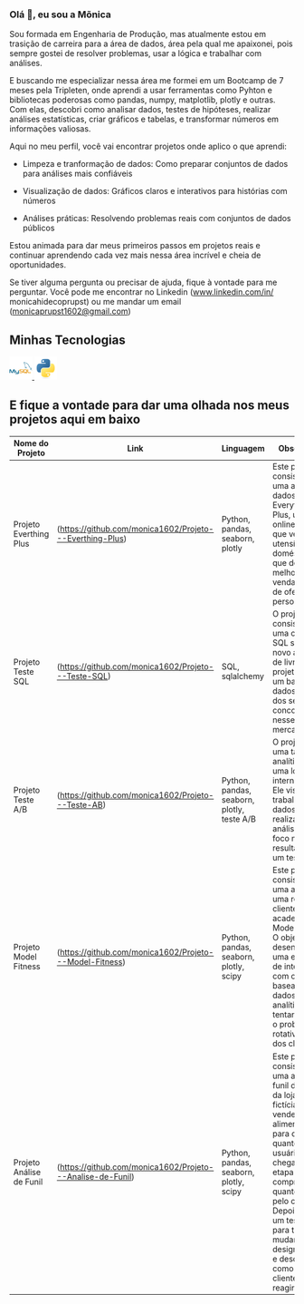 ### Olá 👋, eu sou a Mõnica

Sou formada em Engenharia de Produção, mas atualmente estou em trasição de carreira para a área de dados, área pela qual me apaixonei, pois sempre gostei de resolver problemas, usar a lógica e trabalhar com análises.

E buscando me especializar nessa área me formei em um Bootcamp de 7 meses pela Tripleten, onde aprendi a usar ferramentas como Pyhton e bibliotecas poderosas como pandas, numpy, matplotlib, plotly e outras. Com elas, descobri como analisar dados, testes de hipóteses, realizar análises estatísticas, criar gráficos e tabelas, e transformar números em informações valiosas.

Aqui no meu perfil, você vai encontrar projetos onde aplico o que aprendi:

- Limpeza e tranformação de dados: Como preparar conjuntos de dados para análises mais confiáveis

- Visualização de dados: Gráficos claros e interativos para histórias com números

- Análises práticas: Resolvendo problemas reais com conjuntos de dados públicos

Estou animada para dar meus primeiros passos em projetos reais e continuar aprendendo cada vez mais nessa área incrível e cheia de oportunidades.

Se tiver alguma pergunta ou precisar de ajuda, fique à vontade para me perguntar. Você pode me encontrar no Linkedin (www.linkedin.com/in/
monicahidecoprupst) ou me mandar um email (monicaprupst1602@gmail.com)

## Minhas Tecnologias
<p align="left">
  <a href="https://www.mysql.com/" target="_blank" rel="noreferrer">
    <img src="https://raw.githubusercontent.com/devicons/devicon/master/icons/mysql/mysql-original-wordmark.svg" alt="mysql" width="40" height="40"/>
  </a>
  <a href="https://www.python.org" target="_blank" rel="noreferrer">
    <img src="https://raw.githubusercontent.com/devicons/devicon/master/icons/python/python-original.svg" alt="python" width="40" height="40"/>
  </a>

 
</p>

## E fique a vontade para dar uma olhada nos meus projetos aqui em baixo

| Nome do Projeto | Link | Linguagem | Observação |
|-----------------|------|-----------|------------|
| Projeto Everthing Plus | (https://github.com/monica1602/Projeto---Everthing-Plus) | Python, pandas, seaborn, plotly | Este projeto consiste em uma análise de dados da loja Everything Plus, uma loja online fictícia que vende utensílios domésticos, que deseja melhorar suas vendas através de ofertas personalizadas. |
| Projeto Teste SQL | (https://github.com/monica1602/Projeto---Teste-SQL) | SQL, sqlalchemy | O projeto consiste em uma consulta SQL sobre um novo aplicativo de livros. Esse projeto utilizou um banco de dados de um dos serviços concorrentes nesse mercado. |
| Projeto Teste A/B | (https://github.com/monica1602/Projeto---Teste-AB) | Python, pandas, seaborn, plotly, teste A/B | O projeto é uma tarefa analítica de uma loja online internacional. Ele visa traballhar com dados realizando uma análise com foco no resultado de um teste A/B |
| Projeto Model Fitness | (https://github.com/monica1602/Projeto---Model-Fitness) | Python, pandas, seaborn, plotly, scipy | Este projeto consiste em uma análise de uma rede de clientes de uma academia, Model Fitness. O objetivo é desenvolver uma estratégia de interação com o cliente baseados em dados analíticos, para tentar resolver o problema de rotatividade dos clientes. |
| Projeto Análise de Funil | (https://github.com/monica1602/Projeto---Analise-de-Funil) | Python, pandas, seaborn, plotly, scipy | Este projeto consiste em uma análise de funil de vendas da loja online fictícia que vende produtos alimentício para descobrir quantos usuários chegam à etapa de compra e quantos ficam pelo caminho. Depois, foi feito um teste A/B para testar uma mudança no design do site e descobrir como os clientes iriam reagir | 


